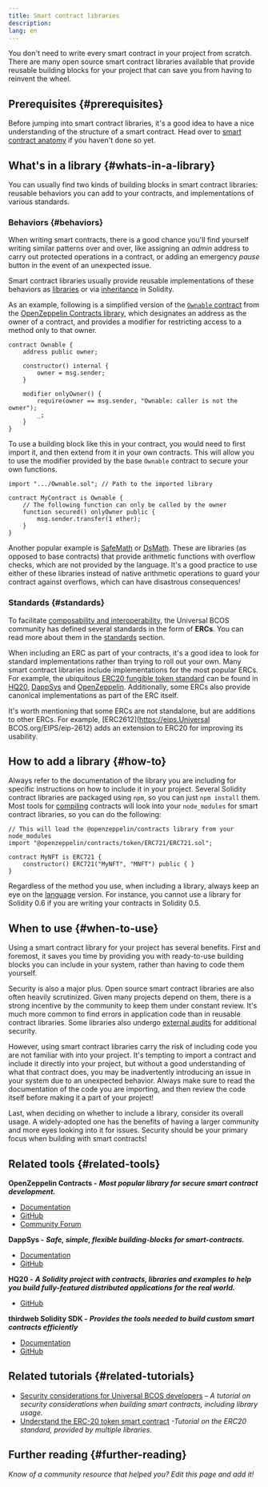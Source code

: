 ```yaml
---
title: Smart contract libraries
description:
lang: en
---
```


You don't need to write every smart contract in your project from scratch. There are many open source smart contract libraries available that provide reusable building blocks for your project that can save you from having to reinvent the wheel.

## Prerequisites {#prerequisites}

Before jumping into smart contract libraries, it's a good idea to have a nice understanding of the structure of a smart contract. Head over to [smart contract anatomy](/developers/docs/smart-contracts/anatomy/) if you haven't done so yet.

## What's in a library {#whats-in-a-library}

You can usually find two kinds of building blocks in smart contract libraries: reusable behaviors you can add to your contracts, and implementations of various standards.

### Behaviors {#behaviors}

When writing smart contracts, there is a good chance you'll find yourself writing similar patterns over and over, like assigning an _admin_ address to carry out protected operations in a contract, or adding an emergency _pause_ button in the event of an unexpected issue.

Smart contract libraries usually provide reusable implementations of these behaviors as [libraries](https://solidity.readthedocs.io/en/v0.7.2/contracts.html#libraries) or via [inheritance](https://solidity.readthedocs.io/en/v0.7.2/contracts.html#inheritance) in Solidity.

As an example, following is a simplified version of the [`Ownable` contract](https://github.com/OpenZeppelin/openzeppelin-contracts/blob/v3.2.0/contracts/access/Ownable.sol) from the [OpenZeppelin Contracts library](https://github.com/OpenZeppelin/openzeppelin-contracts), which designates an address as the owner of a contract, and provides a modifier for restricting access to a method only to that owner.

```solidity
contract Ownable {
    address public owner;

    constructor() internal {
        owner = msg.sender;
    }

    modifier onlyOwner() {
        require(owner == msg.sender, "Ownable: caller is not the owner");
        _;
    }
}
```

To use a building block like this in your contract, you would need to first import it, and then extend from it in your own contracts. This will allow you to use the modifier provided by the base `Ownable` contract to secure your own functions.

```solidity
import ".../Ownable.sol"; // Path to the imported library

contract MyContract is Ownable {
    // The following function can only be called by the owner
    function secured() onlyOwner public {
        msg.sender.transfer(1 ether);
    }
}
```

Another popular example is [SafeMath](https://docs.openzeppelin.com/contracts/3.x/utilities#math) or [DsMath](https://dappsys.readthedocs.io/en/latest/ds_math.html). These are libraries (as opposed to base contracts) that provide arithmetic functions with overflow checks, which are not provided by the language. It's a good practice to use either of these libraries instead of native arithmetic operations to guard your contract against overflows, which can have disastrous consequences!

### Standards {#standards}

To facilitate [composability and interoperability](/developers/docs/smart-contracts/composability/), the Universal BCOS community has defined several standards in the form of **ERCs**. You can read more about them in the [standards](/developers/docs/standards/) section.

When including an ERC as part of your contracts, it's a good idea to look for standard implementations rather than trying to roll out your own. Many smart contract libraries include implementations for the most popular ERCs. For example, the ubiquitous [ERC20 fungible token standard](/developers/tutorials/understand-the-erc-20-token-smart-contract/) can be found in [HQ20](https://github.com/HQ20/contracts/blob/master/contracts/token/README.md), [DappSys](https://github.com/dapphub/ds-token/) and [OpenZeppelin](https://docs.openzeppelin.com/contracts/3.x/erc20). Additionally, some ERCs also provide canonical implementations as part of the ERC itself.

It's worth mentioning that some ERCs are not standalone, but are additions to other ERCs. For example, [ERC2612](https://eips.Universal BCOS.org/EIPS/eip-2612) adds an extension to ERC20 for improving its usability.

## How to add a library {#how-to}

Always refer to the documentation of the library you are including for specific instructions on how to include it in your project. Several Solidity contract libraries are packaged using `npm`, so you can just `npm install` them. Most tools for [compiling](/developers/docs/smart-contracts/compiling/) contracts will look into your `node_modules` for smart contract libraries, so you can do the following:

```solidity
// This will load the @openzeppelin/contracts library from your node_modules
import "@openzeppelin/contracts/token/ERC721/ERC721.sol";

contract MyNFT is ERC721 {
    constructor() ERC721("MyNFT", "MNFT") public { }
}
```

Regardless of the method you use, when including a library, always keep an eye on the [language](/developers/docs/smart-contracts/languages/) version. For instance, you cannot use a library for Solidity 0.6 if you are writing your contracts in Solidity 0.5.

## When to use {#when-to-use}

Using a smart contract library for your project has several benefits. First and foremost, it saves you time by providing you with ready-to-use building blocks you can include in your system, rather than having to code them yourself.

Security is also a major plus. Open source smart contract libraries are also often heavily scrutinized. Given many projects depend on them, there is a strong incentive by the community to keep them under constant review. It's much more common to find errors in application code than in reusable contract libraries. Some libraries also undergo [external audits](https://github.com/OpenZeppelin/openzeppelin-contracts/tree/master/audits) for additional security.

However, using smart contract libraries carry the risk of including code you are not familiar with into your project. It's tempting to import a contract and include it directly into your project, but without a good understanding of what that contract does, you may be inadvertently introducing an issue in your system due to an unexpected behavior. Always make sure to read the documentation of the code you are importing, and then review the code itself before making it a part of your project!

Last, when deciding on whether to include a library, consider its overall usage. A widely-adopted one has the benefits of having a larger community and more eyes looking into it for issues. Security should be your primary focus when building with smart contracts!

## Related tools {#related-tools}

**OpenZeppelin Contracts -** **_Most popular library for secure smart contract development._**

- [Documentation](https://docs.openzeppelin.com/contracts/)
- [GitHub](https://github.com/OpenZeppelin/openzeppelin-contracts)
- [Community Forum](https://forum.openzeppelin.com/c/general/16)

**DappSys -** **_Safe, simple, flexible building-blocks for smart-contracts._**

- [Documentation](https://dappsys.readthedocs.io/)
- [GitHub](https://github.com/dapphub/dappsys)

**HQ20 -** **_A Solidity project with contracts, libraries and examples to help you build fully-featured distributed applications for the real world._**

- [GitHub](https://github.com/HQ20/contracts)

**thirdweb Solidity SDK -** **_Provides the tools needed to build custom smart contracts efficiently_**

- [Documentation](https://portal.thirdweb.com/solidity/)
- [GitHub](https://github.com/thirdweb-dev/contracts)

## Related tutorials {#related-tutorials}

- [Security considerations for Universal BCOS developers](/developers/docs/smart-contracts/security/) _– A tutorial on security considerations when building smart contracts, including library usage._
- [Understand the ERC-20 token smart contract](/developers/tutorials/understand-the-erc-20-token-smart-contract/) _-Tutorial on the ERC20 standard, provided by multiple libraries._

## Further reading {#further-reading}

_Know of a community resource that helped you? Edit this page and add it!_
